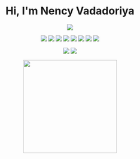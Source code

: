 <h1 align="center">Hi, I'm  Nency Vadadoriya </h1>

<p align="center">
  <img src="https://readme-typing-svg.herokuapp.com?lines=A+passionate+Full+Stack+Developer;Building+cool+projects+with+MERN+Stack;Always+learning+something+new;Let%27s+connect+and+collab!&center=true&width=500&height=45" />
</p>

<p align="center">
  <img src="https://img.shields.io/badge/HTML5-E34F26?style=flat&logo=html5&logoColor=white" />
  <img src="https://img.shields.io/badge/CSS3-1572B6?style=flat&logo=css3&logoColor=white" />
  <img src="https://img.shields.io/badge/JavaScript-F7DF1E?style=flat&logo=javascript&logoColor=black" />
  <img src="https://img.shields.io/badge/Node.js-339933?style=flat&logo=node.js&logoColor=white" />
  <img src="https://img.shields.io/badge/Express.js-000000?style=flat&logo=express&logoColor=white" />
  <img src="https://img.shields.io/badge/MongoDB-47A248?style=flat&logo=mongodb&logoColor=white" />
  <img src="https://img.shields.io/badge/React-61DAFB?style=flat&logo=react&logoColor=black" />
  <img src="https://img.shields.io/badge/Git-F05032?style=flat&logo=git&logoColor=white" />
</p>


<p align="center">
  <a href="https://linkedin.com/in/https://www.linkedin.com/in/nency-vadadoriya-3969052ba/" target="_blank"><img src="https://img.shields.io/badge/LinkedIn-blue?style=flat&logo=linkedin&logoColor=white" /></a>
  <a href="mailto:vadadoriyanency8@gmail.com"><img src="https://img.shields.io/badge/Gmail-red?style=flat&logo=gmail&logoColor=white" /></a>
</p>

<p align="center">
  <img src="C:\Users\NANCY\Desktop\node-js\Full-Stack-Developer.jpg" width="250px">
</p>
